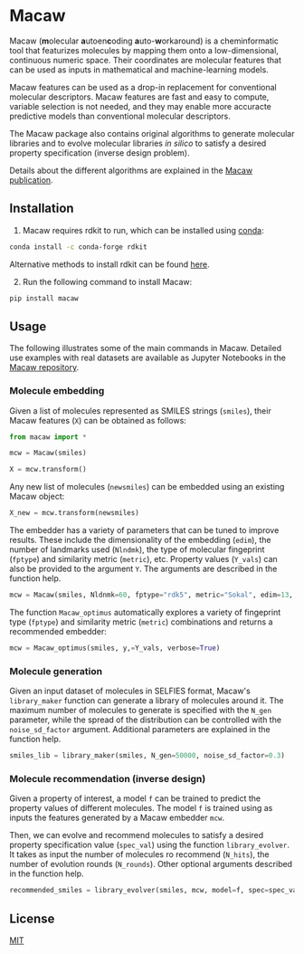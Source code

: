 # Macaw

Macaw (**m**olecular **a**utoen**c**oding **a**uto-**w**orkaround) is a cheminformatic tool that featurizes molecules by mapping them onto a low-dimensional, continuous numeric space. Their coordinates are molecular features that can be used as inputs in mathematical and machine-learning models.

Macaw features can be used as a drop-in replacement for conventional molecular descriptors. Macaw features are fast and easy to compute, variable selection is not needed, and they may enable more accuracte predictive models than conventional molecular descriptors.

The Macaw package also contains original algorithms to generate molecular libraries and to evolve molecular libraries *in silico* to satisfy a desired property specification (inverse design problem).

Details about the different algorithms are explained in the [Macaw publication](https://github.com/LBLQMM/macaw).


## Installation

1. Macaw requires rdkit to run, which can be installed using [conda](https://anaconda.org/conda-forge/rdkit):

```bash
conda install -c conda-forge rdkit
```

Alternative methods to install rdkit can be found [here](https://www.rdkit.org/docs/Install.html).

2. Run the following command to install Macaw:

```bash
pip install macaw
```

## Usage

The following illustrates some of the main commands in Macaw. Detailed use examples with real datasets are available as Jupyter Notebooks in the [Macaw repository](https://github.com/LBLQMM/macaw).


### Molecule embedding

Given a list of molecules represented as SMILES strings (`smiles`), their Macaw features (`X`) can be obtained as follows:

```python
from macaw import *

mcw = Macaw(smiles)

X = mcw.transform()
```

Any new list of molecules (`newsmiles`) can be embedded using an existing Macaw object:

```python
X_new = mcw.transform(newsmiles)
```

The embedder has a variety of parameters that can be tuned to improve results. These include the dimensionality of the embedding (`edim`), the number of landmarks used (`Nlndmk`), the type of molecular fingeprint (`fptype`) and similarity metric (`metric`), etc. Property values (`Y_vals`) can also be provided to the argument `Y`. The arguments are described in the function help.

```python
mcw = Macaw(smiles, Nldnmk=60, fptype="rdk5", metric="Sokal", edim=13, Y=Y_vals)
```

The function `Macaw_optimus` automatically explores a variety of fingeprint type (`fptype`) and similarity metric (`metric`) combinations and returns a recommended embedder:

```python
mcw = Macaw_optimus(smiles, y,=Y_vals, verbose=True)
```

### Molecule generation

Given an input dataset of molecules in SELFIES format, Macaw's `library_maker` function can generate a library of molecules around it. The maximum number of molecules to generate is specified with the `N_gen` parameter, while the spread of the distribution can be controlled with the `noise_sd_factor` argument. Additional parameters are explained in the function help.


```python
smiles_lib = library_maker(smiles, N_gen=50000, noise_sd_factor=0.3)
```

### Molecule recommendation (inverse design)

Given a property of interest, a model `f` can be trained to predict the property values of different molecules. The model `f` is trained using as inputs the features generated by a Macaw embedder `mcw`.

Then, we can evolve and recommend molecules to satisfy a desired property specification value (`spec_val`) using the function `library_evolver`. It takes as input the number of molecules ro recommend (`N_hits`), the number of evolution rounds (`N_rounds`). Other optional arguments described in the function help.

```python
recommended_smiles = library_evolver(smiles, mcw, model=f, spec=spec_val, N_hits=10, N_rounds=8)
```

## License
[MIT](https://choosealicense.com/licenses/mit/)